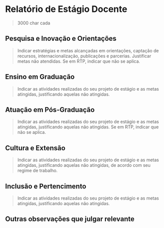 # Relatório de Estágio Docente

> 3000 char cada

## Pesquisa e Inovação e Orientações

> Indicar estratégias e metas alcançadas em orientações, captação de recursos, internacionalização, publicações e parcerias. Justificar metas não atendidas. Se em RTP, indicar que não se aplica.



## Ensino em Graduação

> Indicar as atividades realizadas do seu projeto de estágio e as metas atingidas, justificando aquelas não atingidas.



## Atuação em Pós-Graduação

> Indicar as atividades realizadas do seu projeto de estágio e as metas atingidas, justificando aquelas não atingidas. Se em RTP, indicar que não se aplica.



## Cultura e Extensão

> Indicar as atividades realizadas do seu projeto de estágio e as metas atingidas, justificando aquelas não atingidas, de acordo com seu regime de trabalho.



## Inclusão e Pertencimento

> Indicar as atividades realizadas do seu projeto de estágio e as metas atingidas, justificando aquelas não atingidas.



## Outras observações que julgar relevante
